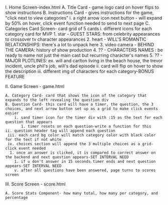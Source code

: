 I. Home Screen-index.html
     A. Title Card - game logo card on hover flips to show instructions
    B. Instructions Card - gives instructions for the game, "click next to view categories"
     i. a right arrow icon next button - will expand by 50% on hover, click event function needed to send to next page
    C. Categories Card Screen- card grid of 5 cards
        i. different icons for each category card for MVP
        1. star - GUEST STARS: from celebrity appearances to crossover tv character appearances
        2. heart - WILL'S ROMANTIC RELATIONSHIPS: there's a lot to unpack here
        3. video camera - BEHIND THE CAMERA: history of show production
        4. ?? - CHARACTERS NAMES : be ready to name not just the main cast but recurring character's names
        5. ?? - MAJOR PLOTLINES: ex. will and carlton living in the beach house, the trevor incident, uncle phil's job, will's dad episode
         ii. card will flip on hover to show the description
         iii. different img of characters for each category-BONUS FEATURE

II. Game Screen - game.html

    A. Category Card- card that shows the icon of the category that expands to the left revealing the question div
    B. Question Card- this card will have a timer, the question, the 3 choices, and next arrow button set up as a grid to make click events easier
        i. sand timer icon for the timer div with :15 as the text for each question that appears
           1. timer resets on each question-write a function for this
    ii. question header tag will append each question
     iii. each card bg color will match category color with black color for the text if not white
     iv. choices section will append the 3 multiple choices as a grid-click event needed
      1. once an answer is clicked, it is compared to correct answer on the backend and next question appears-SET INTERVAL NEED
        1. if u don't answer in 15 seconds timer ends and next question appears-SET INTERVAL NEED
        v. after all questions have been answered, page turns to scores screen

III. Score Screen - score.html

    A. Score Stats Component- how many total, how many per category, and percentage
